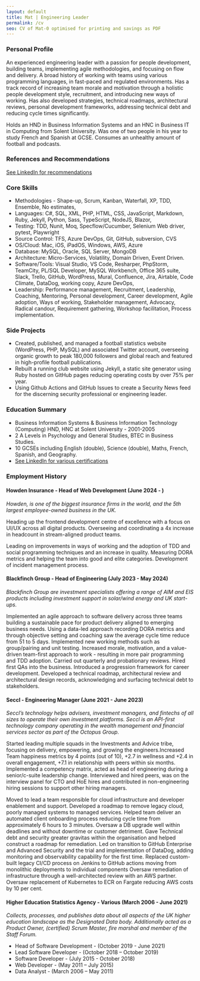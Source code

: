 ```yaml
---
layout: default
title: Mat | Engineering Leader
permalink: /cv
seo: CV of Mat-0 optimised for printing and savings as PDF
---
```


### Personal Profile

An experienced engineering leader with a passion for people development, building teams, implementing agile methodologies, and focusing on flow and delivery. A broad history of working with teams using various programming languages, in fast-paced and regulated environments. Has a track record of increasing team morale and motivation through a holistic people development style, recruitment, and introducing new ways of working. Has also developed strategies, technical roadmaps, architectural reviews, personal development frameworks, addressing technical debt and reducing cycle times significantly.

Holds an HND in Business Information Systems and an HNC in Business IT in Computing from Solent University. Was one of two people in his year to study French and Spanish at GCSE. Consumes an unhealthy amount of football and podcasts.

### References and Recommendations

[See LinkedIn for recommendations](https://www.linkedin.com/in/mat-benfield/details/recommendations/#)

### Core Skills

- Methodologies - Shape-up, Scrum, Kanban, Waterfall, XP, TDD, Ensemble, No estimates,
- Languages: C#, SQL, XML, PHP, HTML, CSS, JavaScript, Markdown, Ruby, Jekyll, Python, Sass, TypeScript, NodeJS, Blazor,
- Testing: TDD, Nunit, Moq, Specflow/Cucumber, Selenium Web driver, pytest, Playwright
- Source Control: TFS, Azure DevOps, Git, GitHub, subversion, CVS
- OS/Cloud: Mac, iOS, iPadOS, Windows, AWS, Azure
- Database: MySQL, Oracle, SQL Server, MongoDB
- Architecture: Micro-Services, Volatility, Domain Driven, Event Driven.
- Software/Tools: Visual Studio, VS Code, Resharper, PhpStorm, TeamCity, PL/SQL Developer, MySQL Workbench, Office 365 suite, Slack, Trello, GitHub, WordPress, Mural, Confluence, Jira, Airtable, Code Climate, DataDog, working copy, Azure DevOps,
- Leadership: Performance management, Recruitment, Leadership, Coaching, Mentoring, Personal development, Career development, Agile adoption, Ways of working, Stakeholder management, Advocacy, Radical candour, Requirement gathering, Workshop facilitation, Process implementation.

### Side Projects

- Created, published, and managed a football statistics website (WordPress, PHP, MySQL) and associated Twitter account, overseeing organic growth to peak 180,000 followers and global reach and featured in high-profile football publications.
- Rebuilt a running club website using Jekyll, a static site generator using Ruby hosted on GitHub pages reducing operating costs by over 75% per year.
- Using Github Actions and GitHub Issues to create a Security News feed for the discerning security professional or engineering leader.

### Education Summary

- Business Information Systems & Business Information Technology (Computing) HND, HNC at Solent University - 2001-2005
- 2 A Levels in Psychology and General Studies, BTEC in Business Studies.
- 10 GCSEs including English (double), Science (double), Maths, French, Spanish, and Geography.
- [See LinkedIn for various certifications](https://www.linkedin.com/in/mat-benfield/details/certifications/#)

<div class="page-break"></div>

### Employment History

#### Howden Insurance - Head of Web Development (June 2024 - )

_Howden, is one of the biggest insurance firms in the world, and the 5th largest employee-owned business in the UK._

Heading up the frontend development centre of excellence with a focus on UI/UX across all digital products. Overseeing and coordinating a 4x increase in headcount in stream-aligned product teams.

Leading on improvements in ways of working and the adoption of TDD and social programming techniques and an increase in quality. Measuring DORA metrics and helping the team into good and elite categories. Development of incident management process.

#### Blackfinch Group - Head of Engineering (July 2023 - May 2024)

_Blackfinch Group are investment specialists offering a range of AIM and EIS products including investment support in solar/wind energy and UK start-ups._

Implemented an agile approach to software delivery across three teams building a sustainable pace for product delivery aligned to emerging business needs. Using a data-led approach recording DORA metrics and through objective setting and coaching saw the average cycle time reduce from 51 to 5 days. Implemented new working methods such as group/pairing and unit testing. Increased morale, motivation, and a value-driven team-first approach to work - resulting in more pair programming and TDD adoption. Carried out quarterly and probationary reviews. Hired first QAs into the business. Introduced a progression framework for career development. Developed a technical roadmap, architectural review and architectural design records, acknowledging and surfacing technical debt to stakeholders.

#### Seccl - Engineering Manager (June 2021 - June 2023)

_Seccl’s technology helps advisers, investment managers, and fintechs of all sizes to operate their own investment platforms. Seccl is an API-first technology company operating in the wealth management and financial services sector as part of the Octopus Group._

Started leading multiple squads in the Investments and Advice tribe, focusing on delivery, empowering, and growing the engineers.Increased Team happiness metrics by 4 points (out of 10), +2.7 in wellness and +2.4 in overall engagement, +7.1 in relationship with peers within six months. Implemented a competency matrix, acted as head of engineering during a senior/c-suite leadership change. Interviewed and hired peers, was on the interview panel for CTO and HoE hires and contributed in non-engineering hiring sessions to support other hiring managers.

Moved to lead a team responsible for cloud infrastructure and developer enablement and support. Developed a roadmap to remove legacy cloud, poorly managed systems to managed services. Helped team deliver an automated client onboarding process reducing cycle time from approximately 6 hours to 3 minutes. Oversaw a DB upgrade well within deadlines and without downtime or customer detriment. Gave Technical debt and security greater gravitas within the organisation and helped construct a roadmap for remediation. Led on transition to GitHub Enterprise and Advanced Security and the trial and implementation of DataDog, adding monitoring and observability capability for the first time. Replaced custom-built legacy CI/CD process on Jenkins to GitHub actions moving from monolithic deployments to individual components Oversaw remediation of infrastructure through a well-architected review with an AWS partner. Oversaw replacement of Kubernetes to ECR on Fargate reducing AWS costs by 10 per cent.

#### Higher Education Statistics Agency - Various (March 2006 - June 2021)

_Collects, processes, and publishes data about all aspects of the UK higher education landscape as the Designated Data body. Additionally acted as a Product Owner, (certified) Scrum Master, fire marshal and member of the Staff Forum._

- Head of Software Development - (October 2019 - June 2021)
- Lead Software Developer - (October 2018 – October 2019)
- Software Developer - (July 2015 - October 2018)
- Web Developer - (May 2011 – July 2015)
- Data Analyst - (March 2006 – May 2011)
